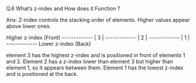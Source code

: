  Q.6 What’s z-index and How does it Function ?

 Ans: Z-index controls the stacking order of elements. Higher values appear above lower ones. 

 Higher z-index (Front)
    -------------
    |     3     |
    -------------
    |     2     |
    -------------
    |     1     |
    -------------
Lower z-index (Back)

element 3 has the highest z-index and is positioned in front of elements 1 and 2. Element 2 has a z-index lower than element 3 but higher than element 1, so it appears between them. Element 1 has the lowest z-index and is positioned at the back.